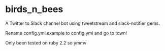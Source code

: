 # birds_n_bees

A Twitter to Slack channel bot using tweetstream and slack-notifier gems.

Rename config.yml.example to config.yml and go to town!

Only been tested on ruby 2.2 so ymmv

